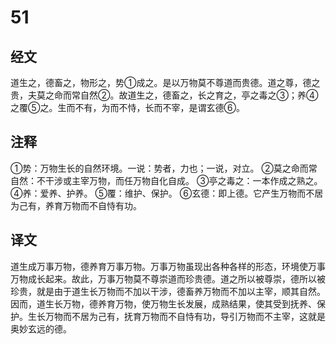 # 51

## 经文

道生之，德畜之，物形之，势①成之。是以万物莫不尊道而贵德。道之尊，德之贵，夫莫之命而常自然②。故道生之，德畜之，长之育之，亭之毒之③；养④之覆⑤之。生而不有，为而不恃，长而不宰，是谓玄德⑥。

## 注释

①势：万物生长的自然环境。一说：势者，力也；一说，对立。
②莫之命而常自然：不干涉或主宰万物，而任万物自化自成。
③亭之毒之：一本作成之熟之。
④养：爱养、护养。
⑤覆：维护、保护。
⑥玄德：即上德。它产生万物而不居为己有，养育万物而不自恃有功。

## 译文

道生成万事万物，德养育万事万物。万事万物虽现出各种各样的形态，环境使万事万物成长起来。故此，万事万物莫不尊崇道而珍贵德。道之所以被尊崇，德所以被珍贵，就是由于道生长万物而不加以干涉，德畜养万物而不加以主宰，顺其自然。因而，道生长万物，德养育万物，使万物生长发展，成熟结果，使其受到抚养、保护。生长万物而不居为己有，抚育万物而不自恃有功，导引万物而不主宰，这就是奥妙玄远的德。
